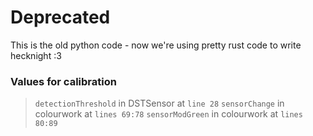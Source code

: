 # Deprecated
This is the old python code - now we're using pretty rust code to write hecknight :3
### Values for calibration

> `detectionThreshold` in DSTSensor at `line 28`
> `sensorChange` in colourwork at `lines 69:78`
> `sensorModGreen` in colourwork at `lines 80:89`
